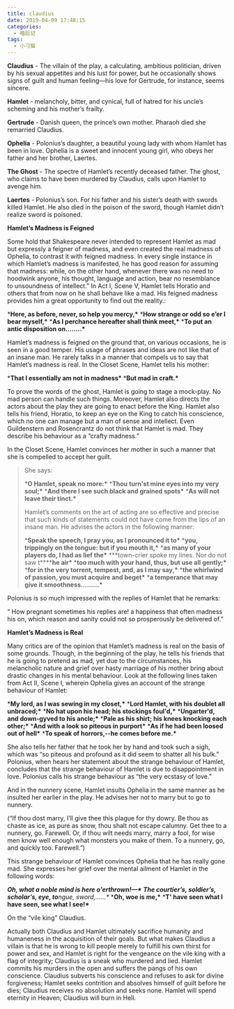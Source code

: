 ```yaml
---
title: claudius
date: 2019-04-09 17:48:15
categories:
  - 喵后记
tags:
  - 小刁猫
---
```


**Claudius** - The villain of the play, a calculating, ambitious politician, driven by his sexual appetites and his lust for power, but he occasionally shows signs of guilt and human feeling—his love for Gertrude, for instance, seems sincere. 

**Hamlet** - melancholy, bitter, and cynical, full of hatred for his uncle’s scheming and his mother’s frailty. 

**Gertrude** - Danish queen, the prince’s own mother. Pharaoh died she remarried Claudius. 

**Ophelia** - Polonius’s daughter, a beautiful young lady with whom Hamlet has been in love. Ophelia is a sweet and innocent young girl, who obeys her father and her brother, Laertes. 

**The Ghost** - The spectre of Hamlet’s recently deceased father. The ghost, who claims to have been murdered by Claudius, calls upon Hamlet to avenge him. 

**Laertes** - Polonius’s son. For his father and his sister’s death with swords killed Hamlet. He also died in the poison of the sword, though Hamlet didn’t realize sword is poisoned.

 

**Hamlet’s Madness is Feigned**

Some hold that Shakespeare never intended to represent Hamlet as mad but expressly a feigner of madness, and even created the real madness of Ophelia, to contrast it with feigned madness. In every single instance in which Hamlet’s madness is manifested, he has good reason for assuming that madness: while, on the other hand, whenever there was no need to hoodwink anyone, his thought, language and action, bear no resemblance to unsoundness of intellect.” In Act I, Scene V, Hamlet tells Horatio and others that from now on he shall behave like a mad. His feigned madness provides him a great opportunity to find out the reality.:

***Here, as before, never, so help you mercy,\***
 ***How strange or odd so e’er I bear myself,\***
 ***As I perchance hereafter shall think meet,\***
 ***To put an antic disposition on……..\***

Hamlet’s madness is feigned on the ground that, on various occasions, he is seen in a good temper. His usage of phrases and ideas are not like that of an insane man. He rarely talks in a manner that compels us to say that Hamlet’s madness is real. In the Closet Scene, Hamlet tells his mother:

***That I essentially am not in madness\***
 ***But mad in craft.\***

To prove the words of the ghost, Hamlet is going to stage a mock-play. No mad person can handle such things. Moreover, Hamlet also directs the actors about the play they are going to enact before the King. Hamlet also tells his friend, Horatio, to keep an eye on the King to catch his conscience, which no one can manage but a man of sense and intellect. Even Guildenstern and Rosencrantz do not think that Hamlet is mad. They describe his behaviour as a “crafty madness.” 

In the Closet Scene, Hamlet convinces her mother in such a manner that she is compelled to accept her guilt.

>  She says:
>
> ***O Hamlet, speak no more:\*** 
>  ***Thou turn'st mine eyes into my very soul;\*** 
>  ***And there I see such black and grained spots\*** 
>  ***As will not leave their tinct.\***
>
> Hamlet’s comments on the art of acting are so effective and precise that such kinds of statements could not have come from the lips of an insane man. He advises the actors in the following manner:
>
> ***Speak the speech, I pray you, as I pronounced it to\***
>  ***you, trippingly on the tongue: but if you mouth it,\***
>  ***as many of your players do, I had as lief the\***
>  ***town-crier spoke my lines. Nor do not saw t\******he air\***
>  ***too much with your hand, thus, but use all gently;\***
>  ***for in the very torrent, tempest, and, as I may say,\***
>  ***the whirlwind of passion, you must acquire and beget\***
>  ***a temperance that may give it smoothness..…….\***

Polonius is so much impressed with the replies of Hamlet that he remarks:

“ How pregnant sometimes his replies are! a happiness that often madness his on, which reason and sanity could not so prosperously be delivered of.”

**Hamlet’s Madness is Real**

Many critics are of the opinion that Hamlet’s madness is real on the basis of some grounds. Though, in the beginning of the play, he tells his friends that he is going to pretend as mad, yet due to the circumstances, his melancholic nature and grief over hasty marriage of his mother bring about drastic changes in his mental behaviour. Look at the following lines taken from Act II, Scene I, wherein Ophelia gives an account of the strange behaviour of Hamlet:

***My lord, as I was sewing in my closet,\***
 ***Lord Hamlet, with his doublet all unbraced;\***
 ***No hat upon his head; his stockings foul'd,\***
 ***Ungarter'd, and down-gyved to his ancle;\***
 ***Pale as his shirt; his knees knocking each other;\***
 ***And with a look so piteous in purport\***
 ***As if he had been loosed out of hell\*** 
 ***To speak of horrors,--he comes before me.\***

She also tells her father that he took her by hand and took such a sigh, which was “so piteous and profound as it did seem to shatter all his bulk.” Polonius, when hears her statement about the strange behaviour of Hamlet, concludes that the strange behaviour of Hamlet is due to disappointment in love. Polonius calls his strange behaviour as “the very ecstasy of love.” 

And in the nunnery scene, Hamlet insults Ophelia in the same manner as he insulted her earlier in the play. He advises her not to marry but to go to nunnery.

(“If thou dost marry, I’ll give thee this plague for thy dowry. Be thou as chaste as ice, as pure as snow, thou shalt not escape calumny. Get thee to a nunnery, go. Farewell. Or, if thou wilt needs marry, marry a fool, for wise men know well enough what monsters you make of them. To a nunnery, go, and quickly too. Farewell.”)

This strange behaviour of Hamlet convinces Ophelia that he has really gone mad. She expresses her grief over the mental ailment of Hamlet in the following words:

***Oh, what a noble mind is here o'erthrown!—\***
 ***The courtier’s, soldier’s, scholar’s, eye, to**ngue, sword,……\***
 ***Oh, woe is me,\***
 ***T' have seen what I have seen, see what I see!\***



On the “vile king” Claudius.

Actually both Claudius and Hamlet ultimately sacrifice humanity and humaneness in the acquisition of their goals. But what makes Claudius a villain is that he is wrong to kill people merely to fulfill his own thirst for power and sex, and Hamlet is right for the vengeance on the vile king with a flag of integrity; Claudius is a sneak who murdered and lied. Hamlet commits his murders in the open and suffers the pangs of his own conscience. Claudius subverts his conscience and refuses to ask for divine forgiveness; Hamlet seeks contrition and absolves himself of guilt before he dies; Claudius receives no absolution and seeks none. Hamlet will spend eternity in Heaven; Claudius will burn in Hell.